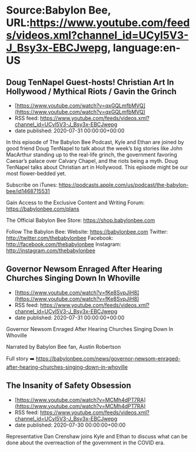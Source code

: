 # Source:Babylon Bee, URL:https://www.youtube.com/feeds/videos.xml?channel_id=UCyl5V3-J_Bsy3x-EBCJwepg, language:en-US

## Doug TenNapel Guest-hosts! Christian Art In Hollywood / Mythical Riots / Gavin the Grinch
 - [https://www.youtube.com/watch?v=qxGQLmfbMVQ](https://www.youtube.com/watch?v=qxGQLmfbMVQ)
 - RSS feed: https://www.youtube.com/feeds/videos.xml?channel_id=UCyl5V3-J_Bsy3x-EBCJwepg
 - date published: 2020-07-31 00:00:00+00:00

In this episode of The Babylon Bee Podcast, Kyle and Ethan are joined by good friend Doug TenNapel to talk about the week’s big stories like John MacArthur standing up to the real-life grinch, the government favoring Caesar’s palace over Calvary Chapel, and the riots being a myth. Doug TenNapel talks about Christian art in Hollywood. This episode might be our most flower-bedded yet.

Subscribe on iTunes: https://podcasts.apple.com/us/podcast/the-babylon-bee/id1468715531

Gain Access to the Exclusive Content and Writing Forum: https://babylonbee.com/plans

The Official Babylon Bee Store: https://shop.babylonbee.com

Follow The Babylon Bee:
Website: https://babylonbee.com
Twitter: http://twitter.com/thebabylonbee
Facebook: http://facebook.com/thebabylonbee
Instagram: http://instagram.com/thebabylonbee

## Governor Newsom Enraged After Hearing Churches Singing Down In Whoville
 - [https://www.youtube.com/watch?v=fKe8SvpJiH8](https://www.youtube.com/watch?v=fKe8SvpJiH8)
 - RSS feed: https://www.youtube.com/feeds/videos.xml?channel_id=UCyl5V3-J_Bsy3x-EBCJwepg
 - date published: 2020-07-31 00:00:00+00:00

Governor Newsom Enraged After Hearing Churches Singing Down In Whoville

Narrated by Babylon Bee fan, Austin Robertson

Full story ➡️ https://babylonbee.com/news/governor-newsom-enraged-after-hearing-churches-singing-down-in-whoville

## The Insanity of Safety Obsession
 - [https://www.youtube.com/watch?v=MCMh4dPT7RA](https://www.youtube.com/watch?v=MCMh4dPT7RA)
 - RSS feed: https://www.youtube.com/feeds/videos.xml?channel_id=UCyl5V3-J_Bsy3x-EBCJwepg
 - date published: 2020-07-30 00:00:00+00:00

Representative Dan Crenshaw joins Kyle and Ethan to discuss what can be done about the overreaction of the government in the COVID era.


